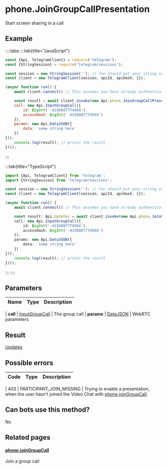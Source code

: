 # phone.JoinGroupCallPresentation

Start screen sharing in a call



## Example

::::tabs
:::tab{title="JavaScript"}
```js
const {Api, TelegramClient} = require('telegram');
const {StringSession} = require('telegram/sessions');

const session = new StringSession(''); // You should put your string session here
const client = new TelegramClient(session, apiId, apiHash, {});

(async function run() {
    await client.connect() // This assumes you have already authenticated with .start()

    const result = await client.invoke(new Api.phone.JoinGroupCallPresentation({
    call: new Api.InputGroupCall({
        id: BigInt('-4156887774564'),
        accessHash: BigInt('-4156887774564')
    }),
    params: new Api.DataJSON({
        data: 'some string here'
    })
}));
    console.log(result); // prints the result
})();
```
:::

:::tab{title="TypeScript"}
```ts
import {Api, TelegramClient} from 'telegram';
import {StringSession} from 'telegram/sessions';

const session = new StringSession(''); // You should put your string session here
const client = new TelegramClient(session, apiId, apiHash, {});

(async function run() {
    await client.connect() // This assumes you have already authenticated with .start()

    const result: Api.Updates = await client.invoke(new Api.phone.JoinGroupCallPresentation({
    call: new Api.InputGroupCall({
        id: BigInt('-4156887774564'),
        accessHash: BigInt('-4156887774564')
    }),
    params: new Api.DataJSON({
        data: 'some string here'
    })
}));
    console.log(result); // prints the result
})();
```
:::
::::



## Parameters

| Name | Type | Description |
| :--: | ---- | ----------- |

| **call** | [InputGroupCall](https://core.telegram.org/type/InputGroupCall) | The group call 
| **params** | [DataJSON](https://core.telegram.org/type/DataJSON) | WebRTC parameters 


## Result

[Updates](https://core.telegram.org/type/Updates)



## Possible errors

| Code | Type | Description |
| :--: | ---- | ----------- |

| 403 | PARTICIPANT\_JOIN\_MISSING | Trying to enable a presentation, when the user hasn't joined the Video Chat with [phone.joinGroupCall](https://core.telegram.org/method/phone.joinGroupCall). 


## Can bots use this method?

No

## Related pages

#### [phone.joinGroupCall](https://core.telegram.org/method/phone.joinGroupCall)

Join a group call




